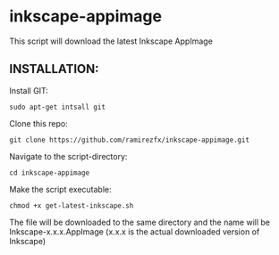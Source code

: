 # inkscape-appimage
This script will download the latest Inkscape AppImage

## INSTALLATION:

Install GIT:

`sudo apt-get intsall git`

Clone this repo:

`git clone https://github.com/ramirezfx/inkscape-appimage.git`

Navigate to the script-directory:

`cd inkscape-appimage`

Make the script executable:

`chmod +x get-latest-inkscape.sh`

The file will be downloaded to the same directory and the name will be Inkscape-x.x.x.AppImage (x.x.x is the actual downloaded version of Inkscape)
